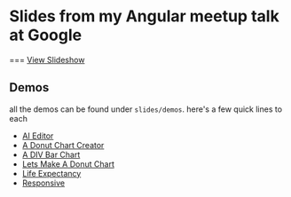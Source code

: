 # Slides from my Angular meetup talk at Google
===
[View Slideshow](http://vicapow.github.io/angular-d3-talk/slides/)

## Demos

all the demos can be found under `slides/demos`. here's a few quick lines to each

+ [AI Editor](slides/demos/AI-editor/index.html)
+ [A Donut Chart Creator](slides/demos/a-donut-chart-editor/index.html)
+ [A DIV Bar Chart](slides/demos/d3-intro/div-bar-chart.html)
+ [Lets Make A Donut Chart](slides/demos/lets-make-a-donut-chart-directive/v9-using-a-controller-and-seperating-out-business-logic.html)
+ [Life Expectancy](slides/demos/life-expectancy/index.html)
+ [Responsive](slides/demos/responsive/index.html)


